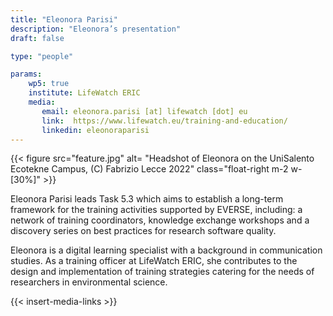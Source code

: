 ```yaml
---
title: "Eleonora Parisi" 
description: "Eleonora’s presentation"
draft: false

type: "people"

params:
    wp5: true
    institute: LifeWatch ERIC
    media:
       email: eleonora.parisi [at] lifewatch [dot] eu
       link:  https://www.lifewatch.eu/training-and-education/
       linkedin: eleonoraparisi
---      
```


{{< figure src="feature.jpg" alt= "Headshot of Eleonora on the UniSalento Ecotekne Campus, (C) Fabrizio Lecce 2022" class="float-right m-2 w-[30%]" >}}

Eleonora Parisi leads Task 5.3 which aims to establish a long-term framework for the training activities supported by EVERSE, including: a network of training coordinators, knowledge exchange workshops and a discovery series on best practices for research software quality.

Eleonora is a digital learning specialist with a background in communication studies. As a training officer at LifeWatch ERIC, she contributes to the design and implementation of training strategies catering for the needs of researchers in environmental science. 

{{< insert-media-links >}}

